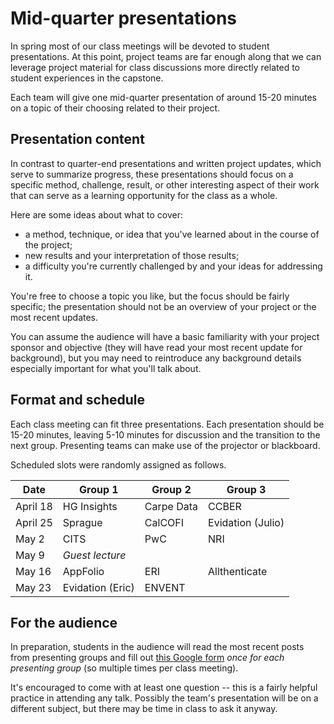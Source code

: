 # Mid-quarter presentations

In spring most of our class meetings will be devoted to student presentations. At this point, project teams are far enough along that we can leverage project material for class discussions more directly related to student experiences in the capstone.

Each team will give one mid-quarter presentation of around 15-20 minutes on a topic of their choosing related to their project. 

## Presentation content

In contrast to quarter-end presentations and written project updates, which serve to summarize progress, these presentations should focus on a specific method, challenge, result, or other interesting aspect of their work that can serve as a learning opportunity for the class as a whole.

Here are some ideas about what to cover:

- a method, technique, or idea that you've learned about in the course of the project;
- new results and your interpretation of those results;
- a difficulty you're currently challenged by and your ideas for addressing it.

You're free to choose a topic you like, but the focus should be fairly specific; the presentation should not be an overview of your project or the most recent updates. 

You can assume the audience will have a basic familiarity with your project sponsor and objective (they will have read your most recent update for background), but you may need to reintroduce any background details especially important for what you'll talk about. 

## Format and schedule

Each class meeting can fit three presentations. Each presentation should be 15-20 minutes, leaving 5-10 minutes for discussion and the transition to the next group. Presenting teams can make use of the projector or blackboard. 

Scheduled slots were randomly assigned as follows.

Date | Group 1 | Group 2 | Group 3
---|---|---|---
April 18 | HG Insights | Carpe Data | CCBER
April 25 | Sprague | CalCOFI | Evidation (Julio)
May 2 | CITS | PwC | NRI
May 9 | *Guest lecture*
May 16 | AppFolio | ERI | Allthenticate 
May 23 | Evidation (Eric) | ENVENT


## For the audience

In preparation, students in the audience will read the most recent posts from presenting groups and fill out [this Google form](https://forms.gle/cMEgdm3DzMsW5y7h8) *once for each presenting group* (so multiple times per class meeting).

It's encouraged to come with at least one question -- this is a fairly helpful practice in attending any talk. Possibly the team's presentation will be on a different subject, but there may be time in class to ask it anyway.
